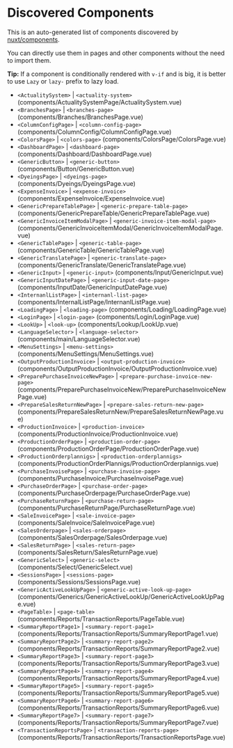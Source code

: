 # Discovered Components

This is an auto-generated list of components discovered by [nuxt/components](https://github.com/nuxt/components).

You can directly use them in pages and other components without the need to import them.

**Tip:** If a component is conditionally rendered with `v-if` and is big, it is better to use `Lazy` or `lazy-` prefix to lazy load.

- `<ActualitySystem>` | `<actuality-system>` (components/ActualitySystemPage/ActualitySystem.vue)
- `<BranchesPage>` | `<branches-page>` (components/Branches/BranchesPage.vue)
- `<ColumnConfigPage>` | `<column-config-page>` (components/ColumnConfig/ColumnConfigPage.vue)
- `<ColorsPage>` | `<colors-page>` (components/ColorsPage/ColorsPage.vue)
- `<DashboardPage>` | `<dashboard-page>` (components/Dashboard/DashboardPage.vue)
- `<GenericButton>` | `<generic-button>` (components/Button/GenericButton.vue)
- `<DyeingsPage>` | `<dyeings-page>` (components/Dyeings/DyeingsPage.vue)
- `<ExpenseInvoice>` | `<expense-invoice>` (components/ExpenseInvoice/ExpenseInvoice.vue)
- `<GenericPrepareTablePage>` | `<generic-prepare-table-page>` (components/GenericPrepareTable/GenericPrepareTablePage.vue)
- `<GenericInvoiceItemModalPage>` | `<generic-invoice-item-modal-page>` (components/GenericInvoiceItemModal/GenericInvoiceItemModalPage.vue)
- `<GenericTablePage>` | `<generic-table-page>` (components/GenericTable/GenericTablePage.vue)
- `<GenericTranslatePage>` | `<generic-translate-page>` (components/GenericTranslate/GenericTranslatePage.vue)
- `<GenericInput>` | `<generic-input>` (components/Input/GenericInput.vue)
- `<GenericInputDatePage>` | `<generic-input-date-page>` (components/InputDate/GenericInputDatePage.vue)
- `<InternanlListPage>` | `<internanl-list-page>` (components/InternalListPage/InternanlListPage.vue)
- `<LoadingPage>` | `<loading-page>` (components/Loading/LoadingPage.vue)
- `<LoginPage>` | `<login-page>` (components/Login/LoginPage.vue)
- `<LookUp>` | `<look-up>` (components/Lookup/LookUp.vue)
- `<LanguageSelector>` | `<language-selector>` (components/main/LanguageSelector.vue)
- `<MenuSettings>` | `<menu-settings>` (components/MenuSettings/MenuSettings.vue)
- `<OutputProductionInvoice>` | `<output-production-invoice>` (components/OutputProductionInvoice/OutputProductionInvoice.vue)
- `<PreparePurchaseInvoiceNewPage>` | `<prepare-purchase-invoice-new-page>` (components/PreparePurchaseInvoiceNew/PreparePurchaseInvoiceNewPage.vue)
- `<PrepareSalesReturnNewPage>` | `<prepare-sales-return-new-page>` (components/PrepareSalesReturnNew/PrepareSalesReturnNewPage.vue)
- `<ProductionInvoice>` | `<production-invoice>` (components/ProductionInvoice/ProductionInvoice.vue)
- `<ProductionOrderPage>` | `<production-order-page>` (components/ProductionOrderPage/ProductionOrderPage.vue)
- `<ProductionOrderplannigs>` | `<production-orderplannigs>` (components/ProductionOrderPlannigs/ProductionOrderplannigs.vue)
- `<PurchaseInvoisePage>` | `<purchase-invoise-page>` (components/PurchaseInvoice/PurchaseInvoisePage.vue)
- `<PurchaseOrderPage>` | `<purchase-order-page>` (components/PurchaseOrderpage/PurchaseOrderPage.vue)
- `<PurchaseReturnPage>` | `<purchase-return-page>` (components/PurchaseReturnPage/PurchaseReturnPage.vue)
- `<SaleInvoicePage>` | `<sale-invoice-page>` (components/SaleInvoice/SaleInvoicePage.vue)
- `<SalesOrderpage>` | `<sales-orderpage>` (components/SalesOrderpage/SalesOrderpage.vue)
- `<SalesReturnPage>` | `<sales-return-page>` (components/SalesReturn/SalesReturnPage.vue)
- `<GenericSelect>` | `<generic-select>` (components/Select/GenericSelect.vue)
- `<SessionsPage>` | `<sessions-page>` (components/Sessions/SessionsPage.vue)
- `<GenericActiveLookUpPage>` | `<generic-active-look-up-page>` (components/Generics/GenericActiveLookUp/GenericActiveLookUpPage.vue)
- `<PageTable>` | `<page-table>` (components/Reports/TransactionReports/PageTable.vue)
- `<SummaryReportPage1>` | `<summary-report-page1>` (components/Reports/TransactionReports/SummaryReportPage1.vue)
- `<SummaryReportPage2>` | `<summary-report-page2>` (components/Reports/TransactionReports/SummaryReportPage2.vue)
- `<SummaryReportPage3>` | `<summary-report-page3>` (components/Reports/TransactionReports/SummaryReportPage3.vue)
- `<SummaryReportPage4>` | `<summary-report-page4>` (components/Reports/TransactionReports/SummaryReportPage4.vue)
- `<SummaryReportPage5>` | `<summary-report-page5>` (components/Reports/TransactionReports/SummaryReportPage5.vue)
- `<SummaryReportPage6>` | `<summary-report-page6>` (components/Reports/TransactionReports/SummaryReportPage6.vue)
- `<SummaryReportPage7>` | `<summary-report-page7>` (components/Reports/TransactionReports/SummaryReportPage7.vue)
- `<TransactionReportsPage>` | `<transaction-reports-page>` (components/Reports/TransactionReports/TransactionReportsPage.vue)
